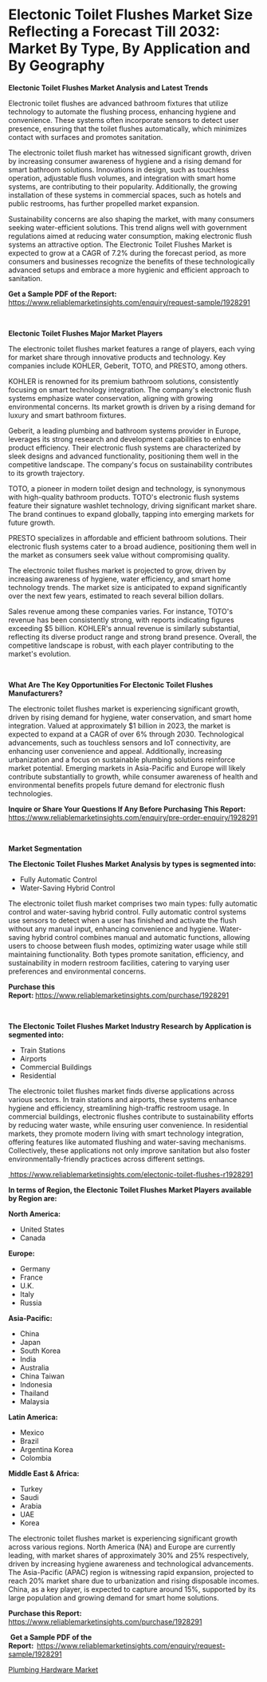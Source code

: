 <p><h1>Electonic Toilet Flushes Market Size Reflecting a Forecast Till 2032: Market By Type, By Application and By Geography</h1></p><p><strong>Electonic Toilet Flushes Market Analysis and Latest Trends</strong></p>
<p><p>Electronic toilet flushes are advanced bathroom fixtures that utilize technology to automate the flushing process, enhancing hygiene and convenience. These systems often incorporate sensors to detect user presence, ensuring that the toilet flushes automatically, which minimizes contact with surfaces and promotes sanitation. </p><p>The electronic toilet flush market has witnessed significant growth, driven by increasing consumer awareness of hygiene and a rising demand for smart bathroom solutions. Innovations in design, such as touchless operation, adjustable flush volumes, and integration with smart home systems, are contributing to their popularity. Additionally, the growing installation of these systems in commercial spaces, such as hotels and public restrooms, has further propelled market expansion.</p><p>Sustainability concerns are also shaping the market, with many consumers seeking water-efficient solutions. This trend aligns well with government regulations aimed at reducing water consumption, making electronic flush systems an attractive option. The Electronic Toilet Flushes Market is expected to grow at a CAGR of 7.2% during the forecast period, as more consumers and businesses recognize the benefits of these technologically advanced setups and embrace a more hygienic and efficient approach to sanitation.</p></p>
<p><strong>Get a Sample PDF of the Report:&nbsp;</strong> <a href="https://www.reliablemarketinsights.com/enquiry/request-sample/1928291?utm_campaign=1789&utm_medium=2&utm_source=Github&utm_content=ia&utm_term=15012025&utm_id=electonic-toilet-flushes">https://www.reliablemarketinsights.com/enquiry/request-sample/1928291</a></p>
<p>&nbsp;</p>
<p><strong>Electonic Toilet Flushes Major Market Players</strong></p>
<p><p>The electronic toilet flushes market features a range of players, each vying for market share through innovative products and technology. Key companies include KOHLER, Geberit, TOTO, and PRESTO, among others. </p><p>KOHLER is renowned for its premium bathroom solutions, consistently focusing on smart technology integration. The company's electronic flush systems emphasize water conservation, aligning with growing environmental concerns. Its market growth is driven by a rising demand for luxury and smart bathroom fixtures.</p><p>Geberit, a leading plumbing and bathroom systems provider in Europe, leverages its strong research and development capabilities to enhance product efficiency. Their electronic flush systems are characterized by sleek designs and advanced functionality, positioning them well in the competitive landscape. The company's focus on sustainability contributes to its growth trajectory.</p><p>TOTO, a pioneer in modern toilet design and technology, is synonymous with high-quality bathroom products. TOTO's electronic flush systems feature their signature washlet technology, driving significant market share. The brand continues to expand globally, tapping into emerging markets for future growth.</p><p>PRESTO specializes in affordable and efficient bathroom solutions. Their electronic flush systems cater to a broad audience, positioning them well in the market as consumers seek value without compromising quality.</p><p>The electronic toilet flushes market is projected to grow, driven by increasing awareness of hygiene, water efficiency, and smart home technology trends. The market size is anticipated to expand significantly over the next few years, estimated to reach several billion dollars.</p><p>Sales revenue among these companies varies. For instance, TOTO's revenue has been consistently strong, with reports indicating figures exceeding $5 billion. KOHLER's annual revenue is similarly substantial, reflecting its diverse product range and strong brand presence. Overall, the competitive landscape is robust, with each player contributing to the market's evolution.</p></p>
<p>&nbsp;</p>
<p><strong>What Are The Key Opportunities For Electonic Toilet Flushes Manufacturers?</strong></p>
<p><p>The electronic toilet flushes market is experiencing significant growth, driven by rising demand for hygiene, water conservation, and smart home integration. Valued at approximately $1 billion in 2023, the market is expected to expand at a CAGR of over 6% through 2030. Technological advancements, such as touchless sensors and IoT connectivity, are enhancing user convenience and appeal. Additionally, increasing urbanization and a focus on sustainable plumbing solutions reinforce market potential. Emerging markets in Asia-Pacific and Europe will likely contribute substantially to growth, while consumer awareness of health and environmental benefits propels future demand for electronic flush technologies.</p></p>
<p><strong>Inquire or Share Your Questions If Any Before Purchasing This Report:</strong> <a href="https://www.reliablemarketinsights.com/enquiry/pre-order-enquiry/1928291?utm_campaign=1789&utm_medium=2&utm_source=Github&utm_content=ia&utm_term=15012025&utm_id=electonic-toilet-flushes">https://www.reliablemarketinsights.com/enquiry/pre-order-enquiry/1928291</a></p>
<p>&nbsp;</p>
<p><strong>Market Segmentation</strong></p>
<p><strong>The Electonic Toilet Flushes Market Analysis by types is segmented into:</strong></p>
<p><ul><li>Fully Automatic Control</li><li>Water-Saving Hybrid Control</li></ul></p>
<p><p>The electronic toilet flush market comprises two main types: fully automatic control and water-saving hybrid control. Fully automatic control systems use sensors to detect when a user has finished and activate the flush without any manual input, enhancing convenience and hygiene. Water-saving hybrid control combines manual and automatic functions, allowing users to choose between flush modes, optimizing water usage while still maintaining functionality. Both types promote sanitation, efficiency, and sustainability in modern restroom facilities, catering to varying user preferences and environmental concerns.</p></p>
<p><strong>Purchase this Report:&nbsp;</strong><a href="https://www.reliablemarketinsights.com/purchase/1928291?utm_campaign=1789&utm_medium=2&utm_source=Github&utm_content=ia&utm_term=15012025&utm_id=electonic-toilet-flushes">https://www.reliablemarketinsights.com/purchase/1928291</a></p>
<p>&nbsp;</p>
<p><strong>The Electonic Toilet Flushes Market Industry Research by Application is segmented into:</strong></p>
<p><ul><li>Train Stations</li><li>Airports</li><li>Commercial Buildings</li><li>Residential</li></ul></p>
<p><p>The electronic toilet flushes market finds diverse applications across various sectors. In train stations and airports, these systems enhance hygiene and efficiency, streamlining high-traffic restroom usage. In commercial buildings, electronic flushes contribute to sustainability efforts by reducing water waste, while ensuring user convenience. In residential markets, they promote modern living with smart technology integration, offering features like automated flushing and water-saving mechanisms. Collectively, these applications not only improve sanitation but also foster environmentally-friendly practices across different settings.</p></p>
<p><a href="https://www.reliablemarketinsights.com/electonic-toilet-flushes-r1928291?utm_campaign=1789&utm_medium=2&utm_source=Github&utm_content=ia&utm_term=15012025&utm_id=electonic-toilet-flushes">&nbsp;https://www.reliablemarketinsights.com/electonic-toilet-flushes-r1928291</a></p>
<p><strong>In terms of Region, the Electonic Toilet Flushes Market Players available by Region are:</strong></p>
<p>
    <p> <strong> North America: </strong>
        <ul>
            <li>United States</li>
            <li>Canada</li>
        </ul>
        </p> 
    <p> <strong> Europe: </strong>
        <ul>
            <li>Germany</li>
            <li>France</li>
            <li>U.K.</li>
            <li>Italy</li>
            <li>Russia</li>
        </ul>
        </p> 
    <p> <strong> Asia-Pacific: </strong>
        <ul>
            <li>China</li>
            <li>Japan</li>
            <li>South Korea</li>
            <li>India</li>
            <li>Australia</li>
            <li>China Taiwan</li>
            <li>Indonesia</li>
            <li>Thailand</li>
            <li>Malaysia</li>
        </ul>
        </p> 
    <p> <strong> Latin America: </strong>
        <ul>
            <li>Mexico</li>
            <li>Brazil</li>
            <li>Argentina Korea</li>
            <li>Colombia</li>
        </ul>
        </p> 
    <p> <strong> Middle East & Africa: </strong>
        <ul>
            <li>Turkey</li>
            <li>Saudi</li>
            <li>Arabia</li>
            <li>UAE</li>
            <li>Korea</li>
        </ul>
    </p>
    </p>
<p><p>The electronic toilet flushes market is experiencing significant growth across various regions. North America (NA) and Europe are currently leading, with market shares of approximately 30% and 25% respectively, driven by increasing hygiene awareness and technological advancements. The Asia-Pacific (APAC) region is witnessing rapid expansion, projected to reach 20% market share due to urbanization and rising disposable incomes. China, as a key player, is expected to capture around 15%, supported by its large population and growing demand for smart home solutions.</p></p>
<p><strong>Purchase this Report: </strong><a href="https://www.reliablemarketinsights.com/purchase/1928291?utm_campaign=1789&utm_medium=2&utm_source=Github&utm_content=ia&utm_term=15012025&utm_id=electonic-toilet-flushes">https://www.reliablemarketinsights.com/purchase/1928291</a></p>
<p>&nbsp;<strong>Get a Sample PDF of the Report:&nbsp;&nbsp;</strong><a href="https://www.reliablemarketinsights.com/enquiry/request-sample/1928291?utm_campaign=1789&utm_medium=2&utm_source=Github&utm_content=ia&utm_term=15012025&utm_id=electonic-toilet-flushes">https://www.reliablemarketinsights.com/enquiry/request-sample/1928291</a></p>
<p><strong></strong></p>
<p><p><a href="https://github.com/mookiesville/Market-Research-Report-List-1/blob/main/plumbing-hardware-market.md?utm_campaign=1789&utm_medium=2&utm_source=Github&utm_content=ia&utm_term=15012025&utm_id=electonic-toilet-flushes">Plumbing Hardware Market</a></p></p>